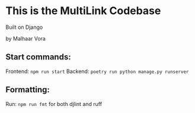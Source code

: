 # This is the MultiLink Codebase

Built on Django

by Malhaar Vora

## Start commands:
Frontend: `npm run start`
Backend: `poetry run python manage.py runserver`

## Formatting:
Run: `npm run fmt` for both djlint and ruff 